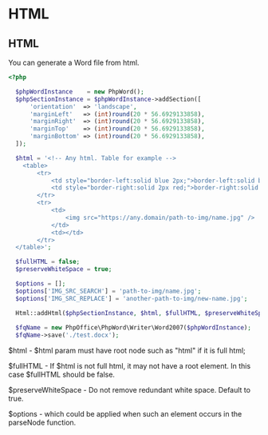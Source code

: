 # HTML

## HTML
You can generate a Word file from html.

``` php
<?php

  $phpWordInstance    = new PhpWord();
  $phpSectionInstance = $phpWordInstance->addSection([
      'orientation'  => 'landscape',
      'marginLeft'   => (int)round(20 * 56.6929133858),
      'marginRight'  => (int)round(20 * 56.6929133858),
      'marginTop'    => (int)round(20 * 56.6929133858),
      'marginBottom' => (int)round(20 * 56.6929133858),
  ]);

  $html = '<!-- Any html. Table for example -->
    <table>
        <tr>
            <td style="border-left:solid blue 2px;">border-left:solid blue 2px;</td>
            <td style="border-right:solid 2px red;">border-right:solid 2px red;</td>
        </tr>
        <tr>        
            <td>
                <img src="https://any.domain/path-to-img/name.jpg" />
            </td>
            <td></td>
        </tr>
  </table>';

  $fullHTML = false;
  $preserveWhiteSpace = true;

  $options = [];
  $options['IMG_SRC_SEARCH'] = 'path-to-img/name.jpg';
  $options['IMG_SRC_REPLACE'] = 'another-path-to-img/new-name.jpg';

  Html::addHtml($phpSectionInstance, $html, $fullHTML, $preserveWhiteSpace, $options);
    
  $fqName = new PhpOffice\PhpWord\Writer\Word2007($phpWordInstance);
  $fqName->save('./test.docx');
```

$html - $html param must have root node such as "html" if it is full html;

$fullHTML - If $html is not full html, it may not have a root element. In  this case $fullHTML should be false.

$preserveWhiteSpace - Do not remove redundant white space. Default to true.

$options - which could be applied when such an element occurs in the parseNode function.